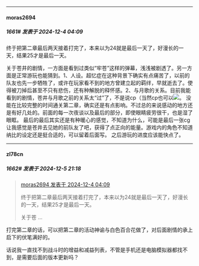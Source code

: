 ﻿
*****

####  moras2694  
##### 1661#       发表于 2024-12-4 04:09

终于把第二章最后两天接着打完了，本来以为24就是最后一天了，好漫长的一天，结果25才是最后一天。

关于苍井的剧情，一方面是看到过类似“牢苍”这样的弹幕，浅浅被剧透了。另一方面是正常游玩也能猜到。1、人设。超忆症在这种背景下确实有点痛苦了，以前的队友也先一步牺牲了，或许在玩家看不到的地方曾建立起的羁绊，早就逝去了。使得被刀掉后甚至不只有悲伤，还有种解脱的释怀感。2、与月歌的关系。目前我能看到的剧情，苍井与月歌之前的关系太“过”了，不是说cp（当然cp也可以<img src="https://static.saraba1st.com/image/smiley/face2017/033.png" referrerpolicy="no-referrer">。
没能在比较完整的时间通关第二章，确实还是有点影响。不过总的来说感动的地方还是有好几处的。前面的每一次夜谈以及最后的部分，即使眼睛疲劳很干，也是湿了眼眶。
最后的最后其实还是有种暖心的感觉，不知道为什么，可能是最后一张cg让我感觉是苍井去见她的前队友了吧，获得了点正向的能量。游戏内的角色不知道纳比的设定还是挺合适的，可以留着后面写。
之后游玩的进度应该能快点了。


*****

####  zl78cn  
##### 1662#       发表于 2024-12-5 21:18

<blockquote><a href="httphttps://bbs.saraba1st.com/2b/forum.php?mod=redirect&amp;goto=findpost&amp;pid=66837198&amp;ptid=2050204" target="_blank">moras2694 发表于 2024-12-4 04:09</a>

终于把第二章最后两天接着打完了，本来以为24就是最后一天了，好漫长的一天，结果25才是最后一天。

关于苍 ...</blockquote>
打完第二章的话，可以把第二章的活动神谕与白色百合花做了，对后面剧情的承上启下的伏笔满好的。

话说我一直找不到战斗时的增益和减益列表，不管是手机还是电脑模拟器都找不到，是需要后面的版本更新吗？

